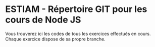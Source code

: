 # ESTIAM - Répertoire GIT pour les cours de Node JS

Vous trouverez ici les codes de tous les exercices effectués en cours.
Chaque exercice dispose de sa propre branche.